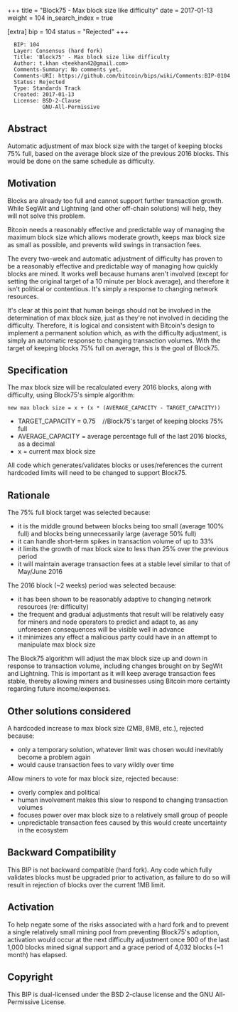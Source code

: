+++
title = "Block75 - Max block size like difficulty"
date = 2017-01-13
weight = 104
in_search_index = true

[extra]
bip = 104
status = "Rejected"
+++

      BIP: 104
      Layer: Consensus (hard fork)
      Title: 'Block75' - Max block size like difficulty
      Author: t.khan <teekhan42@gmail.com>
      Comments-Summary: No comments yet.
      Comments-URI: https://github.com/bitcoin/bips/wiki/Comments:BIP-0104
      Status: Rejected
      Type: Standards Track
      Created: 2017-01-13
      License: BSD-2-Clause
               GNU-All-Permissive

## Abstract

Automatic adjustment of max block size with the target of keeping blocks
75% full, based on the average block size of the previous 2016 blocks.
This would be done on the same schedule as difficulty.

## Motivation

Blocks are already too full and cannot support further transaction
growth. While SegWit and Lightning (and other off-chain solutions) will
help, they will not solve this problem.

Bitcoin needs a reasonably effective and predictable way of managing the
maximum block size which allows moderate growth, keeps max block size as
small as possible, and prevents wild swings in transaction fees.

The every two-week and automatic adjustment of difficulty has proven to
be a reasonably effective and predictable way of managing how quickly
blocks are mined. It works well because humans aren't involved (except
for setting the original target of a 10 minute per block average), and
therefore it isn't political or contentious. It's simply a response to
changing network resources.

It's clear at this point that human beings should not be involved in the
determination of max block size, just as they're not involved in
deciding the difficulty. Therefore, it is logical and consistent with
Bitcoin's design to implement a permanent solution which, as with the
difficulty adjustment, is simply an automatic response to changing
transaction volumes. With the target of keeping blocks 75% full on
average, this is the goal of Block75.

## Specification

The max block size will be recalculated every 2016 blocks, along with
difficulty, using Block75's simple algorithm:

`new max block size = x + (x * (AVERAGE_CAPACITY - TARGET_CAPACITY))`

-   TARGET\_CAPACITY = 0.75    //Block75\'s target of keeping blocks 75%
    full
-   AVERAGE\_CAPACITY = average percentage full of the last 2016 blocks,
    as a decimal
-   x = current max block size

All code which generates/validates blocks or uses/references the current
hardcoded limits will need to be changed to support Block75.

## Rationale

The 75% full block target was selected because:

-   it is the middle ground between blocks being too small (average 100%
    full) and blocks being unnecessarily large (average 50% full)
-   it can handle short-term spikes in transaction volume of up to 33%
-   it limits the growth of max block size to less than 25% over the
    previous period
-   it will maintain average transaction fees at a stable level similar
    to that of May/June 2016

The 2016 block (\~2 weeks) period was selected because:

-   it has been shown to be reasonably adaptive to changing network
    resources (re: difficulty)
-   the frequent and gradual adjustments that result will be relatively
    easy for miners and node operators to predict and adapt to, as any
    unforeseen consequences will be visible well in advance
-   it minimizes any effect a malicious party could have in an attempt
    to manipulate max block size

The Block75 algorithm will adjust the max block size up and down in
response to transaction volume, including changes brought on by SegWit
and Lightning. This is important as it will keep average transaction
fees stable, thereby allowing miners and businesses using Bitcoin more
certainty regarding future income/expenses.

## Other solutions considered

A hardcoded increase to max block size (2MB, 8MB, etc.), rejected
because:

-   only a temporary solution, whatever limit was chosen would
    inevitably become a problem again
-   would cause transaction fees to vary wildly over time

Allow miners to vote for max block size, rejected because:

-   overly complex and political
-   human involvement makes this slow to respond to changing transaction
    volumes
-   focuses power over max block size to a relatively small group of
    people
-   unpredictable transaction fees caused by this would create
    uncertainty in the ecosystem

## Backward Compatibility

This BIP is not backward compatible (hard fork). Any code which fully
validates blocks must be upgraded prior to activation, as failure to do
so will result in rejection of blocks over the current 1MB limit.

## Activation

To help negate some of the risks associated with a hard fork and to
prevent a single relatively small mining pool from preventing Block75\'s
adoption, activation would occur at the next difficulty adjustment once
900 of the last 1,000 blocks mined signal support and a grace period of
4,032 blocks (\~1 month) has elapsed.

## Copyright

This BIP is dual-licensed under the BSD 2-clause license and the GNU
All-Permissive License.
